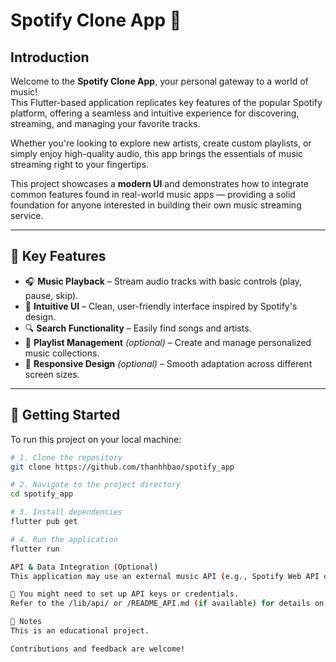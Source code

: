 # Spotify Clone App 🎵

## Introduction
Welcome to the **Spotify Clone App**, your personal gateway to a world of music!  
This Flutter-based application replicates key features of the popular Spotify platform, offering a seamless and intuitive experience for discovering, streaming, and managing your favorite tracks.

Whether you're looking to explore new artists, create custom playlists, or simply enjoy high-quality audio, this app brings the essentials of music streaming right to your fingertips.

This project showcases a **modern UI** and demonstrates how to integrate common features found in real-world music apps — providing a solid foundation for anyone interested in building their own music streaming service.

---

## 🔑 Key Features

- 🎧 **Music Playback** – Stream audio tracks with basic controls (play, pause, skip).
- 🧭 **Intuitive UI** – Clean, user-friendly interface inspired by Spotify's design.
- 🔍 **Search Functionality** – Easily find songs and artists.
- 🎼 **Playlist Management** *(optional)* – Create and manage personalized music collections.
- 📱 **Responsive Design** *(optional)* – Smooth adaptation across different screen sizes.

---

## 🚀 Getting Started

To run this project on your local machine:

```bash
# 1. Clone the repository
git clone https://github.com/thanhhbao/spotify_app

# 2. Navigate to the project directory
cd spotify_app

# 3. Install dependencies
flutter pub get

# 4. Run the application
flutter run

API & Data Integration (Optional)
This application may use an external music API (e.g., Spotify Web API or a custom backend) to fetch track data, artist info, and album art.

🔐 You might need to set up API keys or credentials.
Refer to the /lib/api/ or /README_API.md (if available) for details on API setup.

📌 Notes
This is an educational project.

Contributions and feedback are welcome!
